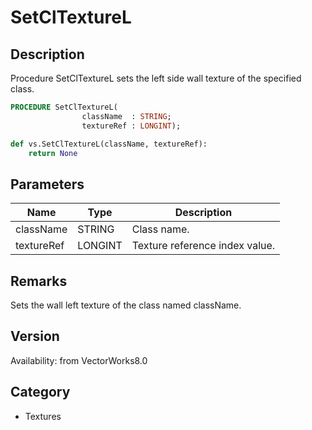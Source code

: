 # SetClTextureL

## Description
Procedure SetClTextureL sets the left side wall texture of the specified class.

```pascal
PROCEDURE SetClTextureL(
				className  : STRING;
				textureRef : LONGINT);
```

```python
def vs.SetClTextureL(className, textureRef):
    return None
```

## Parameters
|Name|Type|Description|
|---|---|---|
|className|STRING|Class name.|
|textureRef|LONGINT|Texture reference index value.|

## Remarks
Sets the wall left texture of the class named className.

## Version
Availability: from VectorWorks8.0

## Category
* Textures

